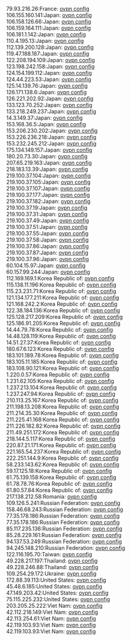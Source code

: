 79.93.216.26:France: [ovpn config](vpn/79_93_216_26.ovpn)  
106.155.160.141:Japan: [ovpn config](vpn/106_155_160_141.ovpn)  
106.158.126.66:Japan: [ovpn config](vpn/106_158_126_66.ovpn)  
106.159.164.111:Japan: [ovpn config](vpn/106_159_164_111.ovpn)  
106.181.1.142:Japan: [ovpn config](vpn/106_181_1_142.ovpn)  
110.4.195.13:Japan: [ovpn config](vpn/110_4_195_13.ovpn)  
112.139.200.128:Japan: [ovpn config](vpn/112_139_200_128.ovpn)  
119.47.188.187:Japan: [ovpn config](vpn/119_47_188_187.ovpn)  
122.208.194.109:Japan: [ovpn config](vpn/122_208_194_109.ovpn)  
123.198.242.158:Japan: [ovpn config](vpn/123_198_242_158.ovpn)  
124.154.199.112:Japan: [ovpn config](vpn/124_154_199_112.ovpn)  
124.44.223.53:Japan: [ovpn config](vpn/124_44_223_53.ovpn)  
125.14.139.76:Japan: [ovpn config](vpn/125_14_139_76.ovpn)  
126.171.138.6:Japan: [ovpn config](vpn/126_171_138_6.ovpn)  
126.221.202.92:Japan: [ovpn config](vpn/126_221_202_92.ovpn)  
133.123.70.252:Japan: [ovpn config](vpn/133_123_70_252.ovpn)  
133.218.249.237:Japan: [ovpn config](vpn/133_218_249_237.ovpn)  
14.3.149.37:Japan: [ovpn config](vpn/14_3_149_37.ovpn)  
153.168.36.5:Japan: [ovpn config](vpn/153_168_36_5.ovpn)  
153.206.230.202:Japan: [ovpn config](vpn/153_206_230_202.ovpn)  
153.226.236.218:Japan: [ovpn config](vpn/153_226_236_218.ovpn)  
153.232.245.212:Japan: [ovpn config](vpn/153_232_245_212.ovpn)  
175.134.149.157:Japan: [ovpn config](vpn/175_134_149_157.ovpn)  
180.20.73.30:Japan: [ovpn config](vpn/180_20_73_30.ovpn)  
207.65.219.163:Japan: [ovpn config](vpn/207_65_219_163.ovpn)  
218.183.13.39:Japan: [ovpn config](vpn/218_183_13_39.ovpn)  
219.100.37.104:Japan: [ovpn config](vpn/219_100_37_104.ovpn)  
219.100.37.105:Japan: [ovpn config](vpn/219_100_37_105.ovpn)  
219.100.37.107:Japan: [ovpn config](vpn/219_100_37_107.ovpn)  
219.100.37.177:Japan: [ovpn config](vpn/219_100_37_177.ovpn)  
219.100.37.182:Japan: [ovpn config](vpn/219_100_37_182.ovpn)  
219.100.37.19:Japan: [ovpn config](vpn/219_100_37_19.ovpn)  
219.100.37.31:Japan: [ovpn config](vpn/219_100_37_31.ovpn)  
219.100.37.49:Japan: [ovpn config](vpn/219_100_37_49.ovpn)  
219.100.37.51:Japan: [ovpn config](vpn/219_100_37_51.ovpn)  
219.100.37.55:Japan: [ovpn config](vpn/219_100_37_55.ovpn)  
219.100.37.58:Japan: [ovpn config](vpn/219_100_37_58.ovpn)  
219.100.37.86:Japan: [ovpn config](vpn/219_100_37_86.ovpn)  
219.100.37.87:Japan: [ovpn config](vpn/219_100_37_87.ovpn)  
219.100.37.96:Japan: [ovpn config](vpn/219_100_37_96.ovpn)  
60.104.15.97:Japan: [ovpn config](vpn/60_104_15_97.ovpn)  
60.157.99.244:Japan: [ovpn config](vpn/60_157_99_244.ovpn)  
112.169.169.1:Korea Republic of: [ovpn config](vpn/112_169_169_1.ovpn)  
115.138.11.196:Korea Republic of: [ovpn config](vpn/115_138_11_196.ovpn)  
115.23.231.71:Korea Republic of: [ovpn config](vpn/115_23_231_71.ovpn)  
121.134.177.211:Korea Republic of: [ovpn config](vpn/121_134_177_211.ovpn)  
121.168.242.2:Korea Republic of: [ovpn config](vpn/121_168_242_2.ovpn)  
122.38.184.136:Korea Republic of: [ovpn config](vpn/122_38_184_136.ovpn)  
125.128.217.209:Korea Republic of: [ovpn config](vpn/125_128_217_209.ovpn)  
125.186.91.205:Korea Republic of: [ovpn config](vpn/125_186_91_205.ovpn)  
14.44.79.78:Korea Republic of: [ovpn config](vpn/14_44_79_78.ovpn)  
14.48.128.119:Korea Republic of: [ovpn config](vpn/14_48_128_119.ovpn)  
14.51.27.37:Korea Republic of: [ovpn config](vpn/14_51_27_37.ovpn)  
180.67.6.123:Korea Republic of: [ovpn config](vpn/180_67_6_123.ovpn)  
183.101.189.78:Korea Republic of: [ovpn config](vpn/183_101_189_78.ovpn)  
183.105.11.185:Korea Republic of: [ovpn config](vpn/183_105_11_185.ovpn)  
183.108.90.121:Korea Republic of: [ovpn config](vpn/183_108_90_121.ovpn)  
1.220.0.57:Korea Republic of: [ovpn config](vpn/1_220_0_57.ovpn)  
1.231.62.105:Korea Republic of: [ovpn config](vpn/1_231_62_105.ovpn)  
1.237.213.104:Korea Republic of: [ovpn config](vpn/1_237_213_104.ovpn)  
1.237.247.94:Korea Republic of: [ovpn config](vpn/1_237_247_94.ovpn)  
210.113.25.167:Korea Republic of: [ovpn config](vpn/210_113_25_167.ovpn)  
211.198.13.208:Korea Republic of: [ovpn config](vpn/211_198_13_208.ovpn)  
211.214.35.30:Korea Republic of: [ovpn config](vpn/211_214_35_30.ovpn)  
211.225.41.168:Korea Republic of: [ovpn config](vpn/211_225_41_168.ovpn)  
211.226.182.82:Korea Republic of: [ovpn config](vpn/211_226_182_82.ovpn)  
211.49.251.172:Korea Republic of: [ovpn config](vpn/211_49_251_172.ovpn)  
218.144.5.117:Korea Republic of: [ovpn config](vpn/218_144_5_117.ovpn)  
220.87.21.171:Korea Republic of: [ovpn config](vpn/220_87_21_171.ovpn)  
221.165.54.237:Korea Republic of: [ovpn config](vpn/221_165_54_237.ovpn)  
222.251.144.9:Korea Republic of: [ovpn config](vpn/222_251_144_9.ovpn)  
58.233.143.62:Korea Republic of: [ovpn config](vpn/58_233_143_62.ovpn)  
59.17.125.18:Korea Republic of: [ovpn config](vpn/59_17_125_18.ovpn)  
61.75.139.158:Korea Republic of: [ovpn config](vpn/61_75_139_158.ovpn)  
61.78.78.76:Korea Republic of: [ovpn config](vpn/61_78_78_76.ovpn)  
61.80.57.84:Korea Republic of: [ovpn config](vpn/61_80_57_84.ovpn)  
217.138.212.58:Romania: [ovpn config](vpn/217_138_212_58.ovpn)  
109.126.5.241:Russian Federation: [ovpn config](vpn/109_126_5_241.ovpn)  
158.46.68.243:Russian Federation: [ovpn config](vpn/158_46_68_243.ovpn)  
77.35.178.186:Russian Federation: [ovpn config](vpn/77_35_178_186.ovpn)  
77.35.178.186:Russian Federation: [ovpn config](vpn/77_35_178_186.ovpn)  
85.117.235.136:Russian Federation: [ovpn config](vpn/85_117_235_136.ovpn)  
85.28.229.161:Russian Federation: [ovpn config](vpn/85_28_229_161.ovpn)  
94.137.53.249:Russian Federation: [ovpn config](vpn/94_137_53_249.ovpn)  
94.245.148.210:Russian Federation: [ovpn config](vpn/94_245_148_210.ovpn)  
122.116.195.70:Taiwan: [ovpn config](vpn/122_116_195_70.ovpn)  
49.228.217.197:Thailand: [ovpn config](vpn/49_228_217_197.ovpn)  
49.228.246.88:Thailand: [ovpn config](vpn/49_228_246_88.ovpn)  
109.254.29.172:Ukraine: [ovpn config](vpn/109_254_29_172.ovpn)  
172.88.39.113:United States: [ovpn config](vpn/172_88_39_113.ovpn)  
45.48.6.185:United States: [ovpn config](vpn/45_48_6_185.ovpn)  
47.149.203.42:United States: [ovpn config](vpn/47_149_203_42.ovpn)  
75.115.225.232:United States: [ovpn config](vpn/75_115_225_232.ovpn)  
203.205.25.222:Viet Nam: [ovpn config](vpn/203_205_25_222.ovpn)  
42.112.218.149:Viet Nam: [ovpn config](vpn/42_112_218_149.ovpn)  
42.113.254.61:Viet Nam: [ovpn config](vpn/42_113_254_61.ovpn)  
42.119.103.93:Viet Nam: [ovpn config](vpn/42_119_103_93.ovpn)  
42.119.103.93:Viet Nam: [ovpn config](vpn/42_119_103_93.ovpn)  
